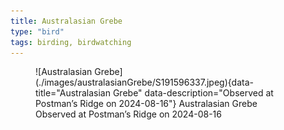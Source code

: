 ```yaml
---
title: Australasian Grebe
type: "bird"
tags: birding, birdwatching
---
```





<figure markdown id="1">
  ![Australasian Grebe](./images/australasianGrebe/S191596337.jpeg){data-title="Australasian Grebe" data-description="Observed at Postman’s Ridge on 2024-08-16"}
  <caption>Australasian Grebe<br />Observed at Postman’s Ridge on 2024-08-16</caption>
</figure>

